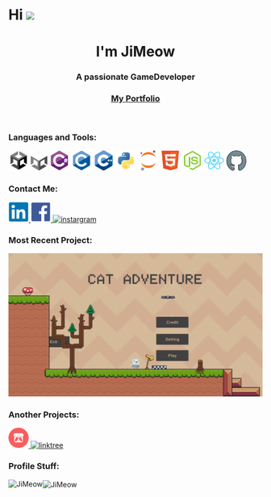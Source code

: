 # Hi ![](https://user-images.githubusercontent.com/18350557/176309783-0785949b-9127-417c-8b55-ab5a4333674e.gif)
<h1 align="center">I'm JiMeow</h1>
<h3 align="center" class="red">A passionate GameDeveloper</h3>
<h3 align="center" > <a href="https://jimeow.vercel.app/">My Portfolio </a></h3>


<br>
<h3 align="left"> Languages and Tools:</h3>
<p align="left">
<img src="https://raw.githubusercontent.com/devicons/devicon/master/icons/unity/unity-original.svg#gh-light-mode-only" alt="unity" width="40" height="40"/>
<img src="unity-black-theme.png#gh-dark-mode-only#gh-dark-mode-only" alt="unity" width="33" height="38"/>
<img src="https://raw.githubusercontent.com/devicons/devicon/master/icons/csharp/csharp-original.svg" alt="csharp" width="40" height="40"/> 
<img src="https://raw.githubusercontent.com/devicons/devicon/master/icons/c/c-original.svg" alt="c" width="40" height="40"/> 
<img src="https://raw.githubusercontent.com/devicons/devicon/master/icons/cplusplus/cplusplus-original.svg" alt="cplusplus" width="40" height="40"/> 
<img src="https://raw.githubusercontent.com/devicons/devicon/master/icons/python/python-original.svg" alt="python" width="40" height="40"/>
<img src="https://raw.githubusercontent.com/devicons/devicon/master/icons/jupyter/jupyter-original.svg" alt="jupyter" width="40" height="40"/>
<img src="https://raw.githubusercontent.com/devicons/devicon/master/icons/html5/html5-original.svg" alt="html5" width="40" height="40"/>
<img src="https://raw.githubusercontent.com/devicons/devicon/master/icons/nodejs/nodejs-original.svg" alt="nodejs" width="40" height="40"/>
<img src="https://raw.githubusercontent.com/devicons/devicon/master/icons/react/react-original.svg" alt="unity" width="40" height="40"/>
<img src="github.png" alt="github" width="40" height="40"/>

<br>
<h3 align="left"> Contact Me:</h3>
<a href="https://www.linkedin.com/in/JiMeow"> 
    <img src="https://raw.githubusercontent.com/devicons/devicon/master/icons/linkedin/linkedin-original.svg" alt="linkedin" width="40" height="40"/>
</a>
<a href="https://www.facebook.com/profile.php?id=100002980307173"> 
    <img src="https://raw.githubusercontent.com/devicons/devicon/master/icons/facebook/facebook-original.svg" alt="facebook" width="40" height="40"/>
</a>
<a href="https://www.instagram.com/ixq_jrt/"> 
    <img src="https://raw.githubusercontent.com/rahuldkjain/github-profile-readme-generator/master/src/images/icons/Social/instagram.svg" alt="instargram" width="40" height="40"/>
</a>

<br>
<h3 align="left"> Most Recent Project:</h3>
<p align="center"> 
    <a href="https://cat-adventure.vercel.app/" >
        <img src="CatAdventure.gif" alt="CatAdventure" width="900"/>
    </a>
</p>

<h3 align="left"> Another Projects:</h3>
<a href="https://jimeow.itch.io/"> 
    <img src="itch-io.svg" alt="itchiio" width="40" height="40"/>
</a>
<a href="https://linktr.ee/jimeow"> 
    <img src="https://assets.production.linktr.ee/a8fffeb2b124e17b010e3b9a85996b6e85334b56/favicon/apple-icon-180x180.png" alt="linktree" width="38" height="38"/>
</a>

<br>
<h3 align="left"> Profile Stuff:</h3>
<p> <img align="left" src="https://github-readme-stats.vercel.app/api?username=JiMeow&show_icons=true&theme=radical" alt="JiMeow" />

<p> <img align="center" src="https://github-readme-stats.vercel.app/api/top-langs/?username=JiMeow&hide=Shaderlab,Tex,ASP.net,HLSL&theme=dark&layout=compact" alt="JiMeow" />
